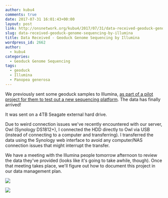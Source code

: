 ```yaml
---
author: kubu4
comments: true
date: 2017-07-31 16:01:43+00:00
layout: post
link: http://onsnetwork.org/kubu4/2017/07/31/data-received-geoduck-genome-sequencing-by-illumina/
slug: data-received-geoduck-genome-sequencing-by-illumina
title: Data Received - Geoduck Genome Sequencing by Illumina
wordpress_id: 2662
author:
  - kubu4
categories:
  - Geoduck Genome Sequencing
tags:
  - geoduck
  - Illumina
  - Panopea generosa
---
```


We previously sent some geoduck samples to Illumina, [as part of a pilot project for them to test out a new sequencing platform](http://onsnetwork.org/kubu4/2017/01/05/sample-submission-geoduck-gdna-for-illumina-pilot-sequencing-project/). The data has finally arrived!

It was sent on a 4TB Seagate external hard drive.

Due to weird connection issues we've recently encountered with our server, Owl (Synology DS1812+), I connected the HDD directly to Owl via USB (instead of connecting to a computer and transferring). I transferred the data using the Synology web interface to avoid any computer/NAS connection issues that might interrupt the transfer.

We have a meeting with the Illumina people tomorrow afternoon to review the data they've provided (looks like it's going to take awhile, though). Once that meeting takes place, we'll figure out how to document this project in our data management plan.

[![](http://eagle.fish.washington.edu/Arabidopsis/20170731_geoduck_illumina_data.png)](http://eagle.fish.washington.edu/Arabidopsis/20170731_geoduck_illumina_data.png)







[![](http://eagle.fish.washington.edu/Arabidopsis/20170731_geoduck_illumina_data_transfer.png)](http://eagle.fish.washington.edu/Arabidopsis/20170731_geoduck_illumina_data_transfer.png)

